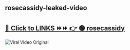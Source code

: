 
 ## rosecassidy-leaked-video 

# <h2><a href="https://clipsfans.com/rosecassidy&ref=git">🔗 Click to LINKS ⏩⏩ 👉 🟢 rosecassidy </a></h2>

<a href="https://clipsfans.com/rosecassidy&ref=git" rel="nofollow" data-target="animated-image.originalLink"><img src="https://i.ibb.co.com/xMMVF88/686577567.gif" alt="Viral Video Original" style="max-width: 100%; display: inline-block;" data-target="animated-image.originalImage"></a>
